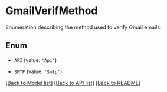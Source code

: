 # GmailVerifMethod

Enumeration describing the method used to verify Gmail emails.

## Enum

* `API` (value: `'Api'`)

* `SMTP` (value: `'Smtp'`)

[[Back to Model list]](../README.md#documentation-for-models) [[Back to API list]](../README.md#documentation-for-api-endpoints) [[Back to README]](../README.md)


